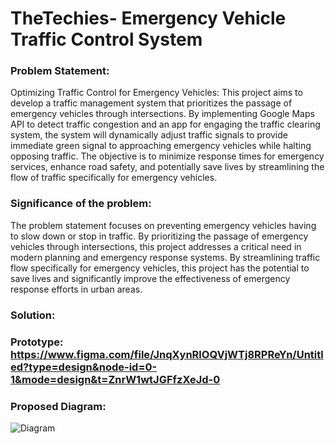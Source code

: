 # TheTechies- Emergency Vehicle Traffic Control System

### Problem Statement: 
Optimizing Traffic Control for Emergency Vehicles:  This project aims to develop a traffic management system that prioritizes the passage of emergency vehicles through intersections. By implementing Google Maps API to detect traffic congestion and an app for engaging the traffic clearing system, the system will dynamically adjust traffic signals to provide immediate green signal to approaching emergency vehicles while halting opposing traffic. The objective is to minimize response times for emergency services, enhance road safety, and potentially save lives by streamlining the flow of traffic specifically for emergency vehicles.

### Significance of the problem:
The problem statement focuses on preventing emergency vehicles having to slow down or stop in traffic. By prioritizing the passage of emergency vehicles through intersections, this project addresses a critical need in modern planning and emergency response systems. By streamlining traffic flow specifically for emergency vehicles, this project has the potential to save lives and significantly improve the effectiveness of emergency response efforts in urban areas.

### Solution:



### Prototype: https://www.figma.com/file/JnqXynRlOQVjWTj8RPReYn/Untitled?type=design&node-id=0-1&mode=design&t=ZnrW1wtJGFfzXeJd-0

### Proposed Diagram:

![Diagram](https://github.com/s-sukriti/TheTechies/blob/main/images/ambulance.png)

